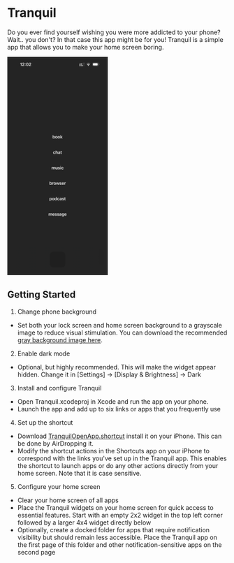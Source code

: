 # Tranquil

Do you ever find yourself wishing you were more addicted to your phone? Wait.. you don't? In that case this app might be for you! Tranquil is a simple app that allows you to make your home screen boring.

<img src="doc/screenshot_example.PNG" alt="" style="height:500px;">

## Getting Started

1. Change phone background
- Set both your lock screen and home screen background to a grayscale image to reduce visual stimulation. You can download the recommended [gray background image here](doc/gray_background.PNG).
2. Enable dark mode
- Optional, but highly recommended. This will make the widget appear hidden. Change it in [Settings] -> [Display & Brightness] -> Dark
3. Install and configure Tranquil
- Open Tranquil.xcodeproj in Xcode and run the app on your phone.
- Launch the app and add up to six links or apps that you frequently use
4. Set up the shortcut
- Download [TranquilOpenApp.shortcut](doc/TranquilOpenApp.shortcut) install it on your iPhone. This can be done by AirDropping it.
- Modify the shortcut actions in the Shortcuts app on your iPhone to correspond with the links you've set up in the Tranquil app. This enables the shortcut to launch apps or do any other actions directly from your home screen. Note that it is case sensitive.
5. Configure your home screen
- Clear your home screen of all apps
- Place the Tranquil widgets on your home screen for quick access to essential features. Start with an empty 2x2 widget in the top left corner followed by a larger 4x4 widget directly below
- Optionally, create a docked folder for apps that require notification visibility but should remain less accessible. Place the Tranquil app on the first page of this folder and other notification-sensitive apps on the second page
